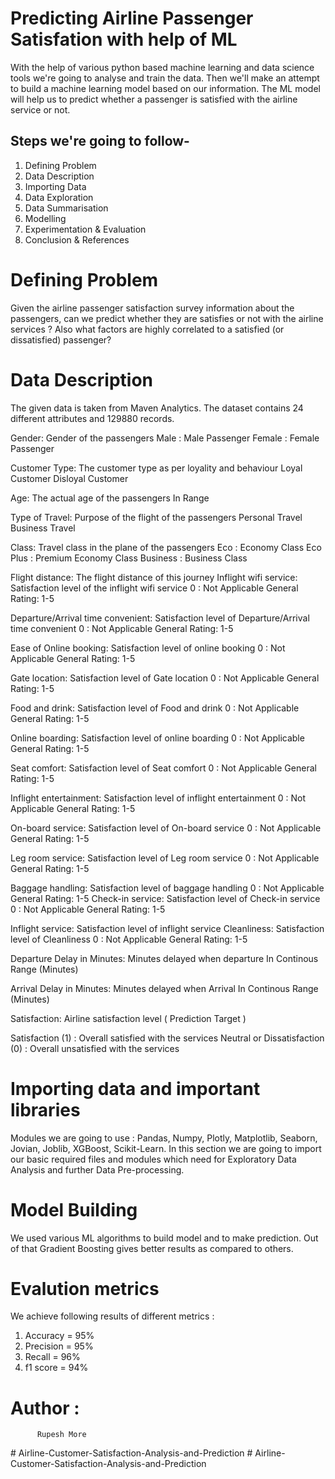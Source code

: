 <h1>Predicting Airline Passenger Satisfation with help of ML</h1>

<p>With the help of various python based machine learning and data science tools we're going to analyse and train the data. Then we'll make an attempt to build a machine learning model based on our information. The ML model will help us to predict whether a passenger is satisfied with the airline service or not.</p>

## Steps we're going to follow-

1. Defining Problem
2. Data Description
3. Importing Data
4. Data Exploration
5. Data Summarisation
6. Modelling
7. Experimentation & Evaluation
8. Conclusion & References

# Defining Problem

Given the airline passenger satisfaction survey information about the passengers, can we predict whether they are satisfies or not with the airline services ? Also what factors are highly correlated to a satisfied (or dissatisfied) passenger?

# Data Description

The given data is taken from Maven Analytics. The dataset contains 24 different attributes and 129880 records.

Gender: Gender of the passengers
Male : Male Passenger
Female : Female Passenger

Customer Type: The customer type as per loyality and behaviour
Loyal Customer
Disloyal Customer

Age: The actual age of the passengers
In Range

Type of Travel: Purpose of the flight of the passengers
Personal Travel
Business Travel

Class: Travel class in the plane of the passengers
Eco : Economy Class
Eco Plus : Premium Economy Class
Business : Business Class

Flight distance: The flight distance of this journey
Inflight wifi service: Satisfaction level of the inflight wifi service
0 : Not Applicable
General Rating: 1-5

Departure/Arrival time convenient: Satisfaction level of Departure/Arrival time convenient
0 : Not Applicable
General Rating: 1-5

Ease of Online booking: Satisfaction level of online booking
0 : Not Applicable
General Rating: 1-5

Gate location: Satisfaction level of Gate location
0 : Not Applicable
General Rating: 1-5

Food and drink: Satisfaction level of Food and drink
0 : Not Applicable
General Rating: 1-5

Online boarding: Satisfaction level of online boarding
0 : Not Applicable
General Rating: 1-5

Seat comfort: Satisfaction level of Seat comfort
0 : Not Applicable
General Rating: 1-5

Inflight entertainment: Satisfaction level of inflight entertainment
0 : Not Applicable
General Rating: 1-5

On-board service: Satisfaction level of On-board service
0 : Not Applicable
General Rating: 1-5

Leg room service: Satisfaction level of Leg room service
0 : Not Applicable
General Rating: 1-5

Baggage handling: Satisfaction level of baggage handling
0 : Not Applicable
General Rating: 1-5
Check-in service: Satisfaction level of Check-in service
0 : Not Applicable
General Rating: 1-5

Inflight service: Satisfaction level of inflight service
Cleanliness: Satisfaction level of Cleanliness
0 : Not Applicable
General Rating: 1-5

Departure Delay in Minutes: Minutes delayed when departure
In Continous Range (Minutes)

Arrival Delay in Minutes: Minutes delayed when Arrival
In Continous Range (Minutes)

Satisfaction: Airline satisfaction level ( Prediction Target )

Satisfaction (1) : Overall satisfied with the services
Neutral or Dissatisfaction (0) : Overall unsatisfied with the services

# Importing data and important libraries
Modules we are going to use : Pandas, Numpy, Plotly, Matplotlib, Seaborn, Jovian, Joblib, XGBoost, Scikit-Learn.
In this section we are going to import our basic required files and modules which need for Exploratory Data Analysis and further Data Pre-processing.

# Model Building 
We used various ML algorithms to build model and to make prediction. Out of that Gradient Boosting gives better results as compared to others.

# Evalution metrics
We achieve following results of different metrics :
1. Accuracy = 95%
2. Precision = 95%
3. Recall = 96%
4. f1 score = 94%


# Author :
          Rupesh More


#   A i r l i n e - C u s t o m e r - S a t i s f a c t i o n - A n a l y s i s - a n d - P r e d i c t i o n  
 #   A i r l i n e - C u s t o m e r - S a t i s f a c t i o n - A n a l y s i s - a n d - P r e d i c t i o n  
 